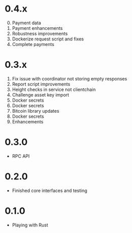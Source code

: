 
# 0.4.x

0. Payment data
1. Payment enhancements
2. Robustness improvements
3. Dockerize request script and fixes
4. Complete payments

# 0.3.x

1. Fix issue with coordinator not storing empty responses
2. Report script improvements
3. Height checks in service not clientchain
4. Challenge asset key import
5. Docker secrets
6. Docker secrets
7. Bitcoin library updates
8. Docker secrets
9. Enhancements

# 0.3.0

* RPC API

# 0.2.0

* Finished core interfaces and testing

# 0.1.0

* Playing with Rust
